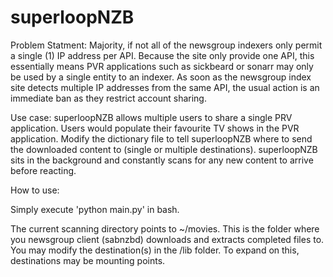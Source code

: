 # superloopNZB

Problem Statment: Majority, if not all of the newsgroup indexers only permit a single (1) IP address per API. Because the site only provide one API, this essentially means PVR applications such as sickbeard or sonarr may only be used by a single entity to an indexer. As soon as the newsgroup index site detects multiple IP addresses from the same API, the usual action is an immediate ban as they restrict account sharing.

Use case: superloopNZB allows multiple users to share a single PRV application. Users would populate their favourite TV shows in the PVR application. Modify the dictionary file to tell superloopNZB where to send the downloaded content to (single or multiple destinations). superloopNZB sits in the background and constantly scans for any new content to arrive before reacting.

How to use:

Simply execute 'python main.py' in bash.

The current scanning directory points to ~/movies. This is the folder where you newsgroup client (sabnzbd) downloads and extracts completed files to. You may modify the destination(s) in the /lib folder. To expand on this, destinations may be mounting points.
